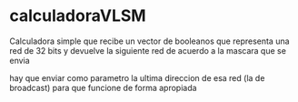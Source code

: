 # calculadoraVLSM
Calculadora simple que recibe un vector de booleanos que representa una red de 32 bits y devuelve la siguiente red de acuerdo a la mascara que se envia

hay que enviar como parametro la ultima direccion de esa red (la de broadcast) para que funcione de forma apropiada
